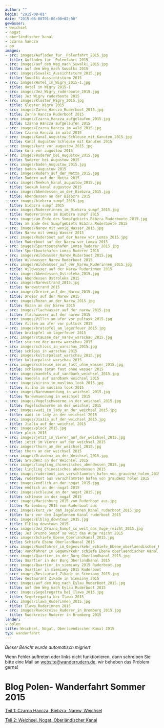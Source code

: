 ```yaml
---
author: ""
begin: "2015-08-01"
date: "2015-08-08T01:00:00+02:00"
gewässer:
- weichsel
- nogat
- oberländischer kanal
- czarna hancza
- po
images:
- src: images/Aufladen_fur__Polenfahrt_2015.jpg
  title: Aufladen für  Polenfahrt 2015
- src: images/auf_dem_Weg_nach_Suwalki_2015.jpg
  title: auf dem Weg nach Suwalki 2015
- src: images/Suwalki_Aussichtsturm_2015.jpg
  title: Suwalki Aussichtsturm 2015
- src: images/Hotel_in_Wigry_2015-1.jpg
  title: Hotel in Wigry 2015-1
- src: images/Jez_Wigry_ruderboote_2015.jpg
  title: Jez Wigry ruderboote 2015
- src: images/Kloster_Wigry_2015.jpg
  title: Kloster Wigry 2015
- src: images/Zarna_Hancza_Ruderboot_2015.jpg
  title: Zarna Hancza Ruderboot 2015
- src: images/Czarna_Hancza_aufgelaufen_2015.jpg
  title: Czarna Hancza aufgelaufen 2015
- src: images/Czarna_Hancza_im_wald_2015.jpg
  title: Czarna Hancza im wald 2015
- src: images/Kanal_Augustow_Schleuse_mit_Kanuten_2015.jpg
  title: Kanal Augustow Schleuse mit Kanuten 2015
- src: images/kurz_vor_augustow_2015.jpg
  title: kurz vor augustow 2015
- src: images/Ruderer_bei_Augustow_2015.jpg
  title: Ruderer bei Augustow 2015
- src: images/baden_Augustow_2015.jpg
  title: baden Augustow 2015
- src: images/Rudern_auf_der_Netta_2015.jpg
  title: Rudern auf der Netta 2015
- src: images/Seekuh_kanal_augustow_2015.jpg
  title: Seekuh kanal augustow 2015
- src: images/Abendessen_an_der_Biebzra_2015.jpg
  title: Abendessen an der Biebzra 2015
- src: images/biebzra_sumpf_2015.jpg
  title: biebzra sumpf 2015
- src: images/Rudererinnen_im_Biebzra_sumpf_2015.jpg
  title: Rudererinnen im Biebzra sumpf 2015
- src: images/am_Ende_des_Sumpfgebiets_Bibzra_Ruderboote_2015.jpg
  title: am Ende des Sumpfgebiets Bibzra Ruderboote 2015
- src: images/Narew_mit_wenig_Wasser_2015.jpg
  title: Narew mit wenig Wasser 2015
- src: images/Ruderboot_auf_der_Narew_vor_Lomza_2015.jpg
  title: Ruderboot auf der Narew vor Lomza 2015
- src: images/Sportbootehafen_Lomza_Ruderer_2015.jpg
  title: Sportbootehafen Lomza Ruderer 2015
- src: images/Wildwasser_Narew_Ruderboot_2015.jpg
  title: Wildwasser Narew Ruderboot 2015
- src: images/Wildwasser_auf_der_Narew_Ruderinnen_2015.jpg
  title: Wildwasser auf der Narew Ruderinnen 2015
- src: images/Abendessen_Ostroleka_2015.jpg
  title: Abendessen Ostroleka 2015
- src: images/Narewstrand_2015.jpg
  title: Narewstrand 2015
- src: images/Dreier_auf_der_Narew_2015.jpg
  title: Dreier auf der Narew 2015
- src: images/Rozan_an_der_Narew_2015.jpg
  title: Rozan an der Narew 2015
- src: images/flachwasser_auf_der_narew_2015.jpg
  title: flachwasser auf der narew 2015
- src: images/Villen_am_ufer_vor_pultusk_2015.jpg
  title: Villen am ufer vor pultusk 2015
- src: images/bratapfel_am_lagerfeuer_2015.jpg
  title: bratapfel am lagerfeuer 2015
- src: images/stausee_der_narew_warschau_2015.jpg
  title: stausee der narew warschau 2015
- src: images/schloss_in_warschau_2015.jpg
  title: schloss in warschau 2015
- src: images/kulturpalast_warschau_2015.jpg
  title: kulturpalast warschau 2015
- src: images/schleuse_zeran_fast_ohne_wasser_2015.jpg
  title: schleuse zeran fast ohne wasser 2015
- src: images/maedels_auf_sandbank_weichsel_2015.jpg
  title: maedels auf sandbank weichsel 2015
- src: images/nirina_im_muslima_look_2015.jpg
  title: nirina im muslima look 2015
- src: images/Narewmuendung_in_weichsel_2015.jpg
  title: Narewmuendung in weichsel 2015
- src: images/Vogelschwaerme_an_der_weichsel_2015.jpg
  title: Vogelschwaerme an der weichsel 2015
- src: images/wadi_in_lady_an_der_weichsel_2015.jpg
  title: wadi in lady an der weichsel 2015
- src: images/JiaJia_auf_der_weichsel_2015.jpg
  title: JiaJia auf der weichsel 2015
- src: images/plock_2015.jpg
  title: plock 2015
- src: images/jetzt_im_Vierer_auf_der_weichsel_2015.jpg
  title: jetzt im Vierer auf der weichsel 2015
- src: images/thorn_an_der_weichsel_2015.jpg
  title: thorn an der weichsel 2015
- src: images/Graudenz_an_der_Weichsel_2015.jpg
  title: Graudenz an der Weichsel 2015
- src: images/lingling_chinesisches_abendessen_2015.jpg
  title: lingling chinesisches abendessen 2015
- src: images/ruderboot_aus_verschlammten_hafen_von_graudenz_holen_2015.jpg
  title: ruderboot aus verschlammten hafen von graudenz holen 2015
- src: images/endlich_an_der_nogat_2015.jpg
  title: endlich an der nogat 2015
- src: images/schleuse_an_der_nogat_2015.jpg
  title: schleuse an der nogat 2015
- src: images/Marienburg_2015_vom_Ruderboot_aus.jpg
  title: Marienburg 2015 vom Ruderboot aus
- src: images/kurz_vor_dem_Jagelonnen_Kanal_ruderboot_2015.jpg
  title: kurz vor dem Jagelonnen Kanal ruderboot 2015
- src: images/Elblag_downtown_2015.jpg
  title: Elblag downtown 2015
- src: images/Jez_Druzno_Sumpf_so_weit_das_Auge_reicht_2015.jpg
  title: Jez Druzno Sumpf so weit das Auge reicht 2015
- src: images/Schiefe_Ebene_Oberlandkanal_2015.jpg
  title: Schiefe Ebene Oberlandkanal 2015
- src: images/Rundfahrer_im_Gegenvrkehr_schiefe_Ebene_oberlaendischer_Kanal_2015.jpg
  title: Rundfahrer im Gegenvrkehr schiefe Ebene oberlaendischer Kanal 2015
- src: images/Quartier_in_der_Burg_Oberlandkanal_2015.jpg
  title: Quartier in der Burg Oberlandkanal 2015
- src: images/Quartier_in_siemiany_2015_Ruderboot.jpg
  title: Quartier in siemiany 2015 Ruderboot
- src: images/Restaurant_Zikade_in_Siemiany_2015.jpg
  title: Restaurant Zikade in Siemiany 2015
- src: images/auf_dem_Weg_nach_Eylau_Ruderboot_2015.jpg
  title: auf dem Weg nach Eylau Ruderboot 2015
- src: images/Segelregatta_bei_Ilawa_2015.jpg
  title: Segelregatta bei Ilawa 2015
- src: images/Ilawa_Ruderinnen_2015.jpg
  title: Ilawa Ruderinnen 2015
- src: images/Rueckreise_Ruderer_in_Bromberg_2015.jpg
  title: Rueckreise Ruderer in Bromberg 2015
länder:
- polen
title: Weichsel, Nogat, Oberlaendischer Kanal 2015
typ: wanderfahrt
---
```



*Dieser Bericht wurde automatisch migriert*

Wenn Fehler auftreten oder links nicht funktionieren, dann schreiben Sie bitte eine Mail an website@wanderrudern.de, wir beheben das Problem gerne!



# Blog Polen- Wanderfahrt Sommer 2015


[Teil 1: Czarna Hancza, Biebzra, Narew, Weichsel](/berichte/2015/czarna_hancza__biebrza__narew_)

[Teil 2: Weichsel, Nogat, Oberländischer Kanal](/berichte/2015/weichsel__nogat__oberlaendisch)